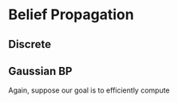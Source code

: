 # Belief Propagation



## Discrete



## Gaussian BP

Again, suppose our goal is to efficiently compute